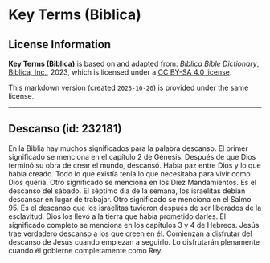 # Key Terms (Biblica)

## License Information

**Key Terms (Biblica)** is based on and adapted from: _Biblica Bible Dictionary_, [Biblica, Inc.](https://www.biblica.com/), 2023, which is licensed under a [CC BY-SA 4.0 license](https://creativecommons.org/licenses/by-sa/4.0/legalcode.en).

This markdown version (created `2025-10-20`) is provided under the same license.



--------------------------------

## Descanso (id: 232181)

En la Biblia hay muchos significados para la palabra descanso. El primer significado se menciona en el capítulo 2 de Génesis. Después de que Dios terminó su obra de crear el mundo, descansó. Había paz entre Dios y lo que había creado. Todo lo que existía tenía lo que necesitaba para vivir como Dios quería. Otro significado se menciona en los Diez Mandamientos. Es el descanso del sábado. El séptimo día de la semana, los israelitas debían descansar en lugar de trabajar. Otro significado se menciona en el Salmo 95\. Es el descanso que los israelitas tuvieron después de ser liberados de la esclavitud. Dios los llevó a la tierra que había prometido darles. El significado completo se menciona en los capítulos 3 y 4 de Hebreos. Jesús trae verdadero descanso a los que creen en él. Comienzan a disfrutar del descanso de Jesús cuando empiezan a seguirlo. Lo disfrutarán plenamente cuando él gobierne completamente como Rey.


